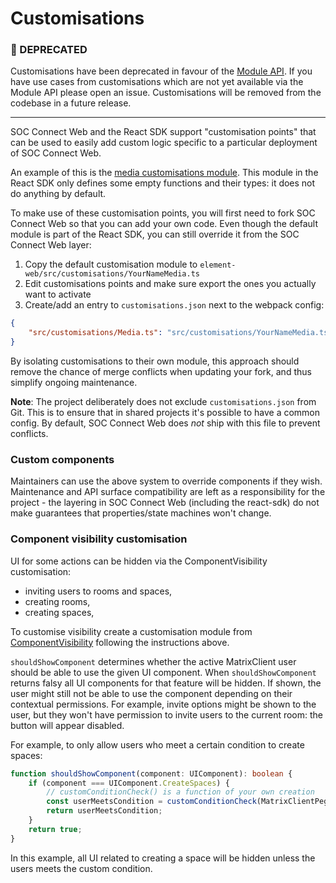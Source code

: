 # Customisations

### 🦖 DEPRECATED

Customisations have been deprecated in favour of the [Module API](https://github.com/element-hq/element-web/blob/develop/docs/modules.md).
If you have use cases from customisations which are not yet available via the Module API please open an issue.
Customisations will be removed from the codebase in a future release.

---

SOC Connect Web and the React SDK support "customisation points" that can be used to
easily add custom logic specific to a particular deployment of SOC Connect Web.

An example of this is the [media customisations
module](https://github.com/element-hq/element-web/blob/develop/src/customisations/Media.ts).
This module in the React SDK only defines some empty functions and their types:
it does not do anything by default.

To make use of these customisation points, you will first need to fork SOC Connect
Web so that you can add your own code. Even though the default module is part of
the React SDK, you can still override it from the SOC Connect Web layer:

1. Copy the default customisation module to
   `element-web/src/customisations/YourNameMedia.ts`
2. Edit customisations points and make sure export the ones you actually want to
   activate
3. Create/add an entry to `customisations.json` next to the webpack config:

```json
{
    "src/customisations/Media.ts": "src/customisations/YourNameMedia.ts"
}
```

By isolating customisations to their own module, this approach should remove the
chance of merge conflicts when updating your fork, and thus simplify ongoing
maintenance.

**Note**: The project deliberately does not exclude `customisations.json` from Git.
This is to ensure that in shared projects it's possible to have a common config. By
default, SOC Connect Web does _not_ ship with this file to prevent conflicts.

### Custom components

Maintainers can use the above system to override components if they wish. Maintenance and API surface compatibility are
left as a responsibility for the project - the layering in SOC Connect Web (including the react-sdk) do not make guarantees
that properties/state machines won't change.

### Component visibility customisation

UI for some actions can be hidden via the ComponentVisibility customisation:

- inviting users to rooms and spaces,
- creating rooms,
- creating spaces,

To customise visibility create a customisation module from [ComponentVisibility](https://github.com/element-hq/element-web/blob/master/src/customisations/ComponentVisibility.ts) following the instructions above.

`shouldShowComponent` determines whether the active MatrixClient user should be able to use
the given UI component. When `shouldShowComponent` returns falsy all UI components for that feature will be hidden.
If shown, the user might still not be able to use the
component depending on their contextual permissions. For example, invite options
might be shown to the user, but they won't have permission to invite users to
the current room: the button will appear disabled.

For example, to only allow users who meet a certain condition to create spaces:

```typescript
function shouldShowComponent(component: UIComponent): boolean {
    if (component === UIComponent.CreateSpaces) {
        // customConditionCheck() is a function of your own creation
        const userMeetsCondition = customConditionCheck(MatrixClientPeg.get().getUserId());
        return userMeetsCondition;
    }
    return true;
}
```

In this example, all UI related to creating a space will be hidden unless the users meets the custom condition.
